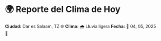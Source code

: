 # 🌍 Reporte del Clima de Hoy

**Ciudad:** Dar es Salaam, TZ 🌐
**Clima:** 🌧️ Lluvia ligera
**Fecha:** 📅 04, 05, 2025 🚀
